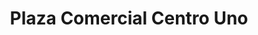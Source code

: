 ---
title: "Plaza Comercial Centro Uno"
url: /san-jose/plaza-comercial-centro-uno/
shop: Einkaufszentrum
---